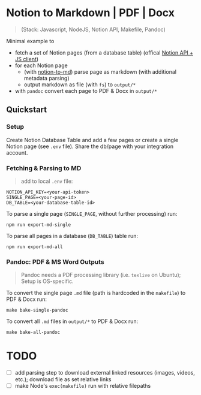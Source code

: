 # Notion to Markdown | PDF | Docx

> (Stack: Javascript, NodeJS, Notion API, Makefile, Pandoc)

Minimal example to

- fetch a set of Notion pages (from a database table) (offical [Notion API + JS client](https://developers.notion.com/))
- for each Notion page
  - (with [notion-to-md](https://github.com/souvikinator/notion-to-md)) parse page as markdown (with additional metadata parsing)
  - output markdown as file (with `fs`) to `output/*`
- with `pandoc` convert each page to PDF & Docx in `output/*`

## Quickstart

### Setup

Create Notion Database Table and add a few pages or create a single Notion page (see `.env` file). Share the db/page with your integration account.

### Fetching & Parsing to MD

> add to local `.env` file:

```
NOTION_API_KEY=<your-api-token>
SINGLE_PAGE=<your-page-id>
DB_TABLE=<your-database-table-id>
```

To parse a single page (`SINGLE_PAGE`, without further processing) run:

```
npm run export-md-single
```

To parse all pages in a database (`DB_TABLE`) table run:

```
npm run export-md-all
```

### Pandoc: PDF & MS Word Outputs

> Pandoc needs a PDF processing library (i.e. `texlive` on Ubuntu); Setup is OS-specific.

To convert the single page `.md` file (path is hardcoded in the `makefile`) to PDF & Docx run:

```
make bake-single-pandoc
```

To convert all `.md` files in `output/*` to PDF & Docx run:

```
make bake-all-pandoc
```

# TODO

- [ ] add parsing step to download external linked resources (images, videos, etc.); download file as set relative links
- [ ] make Node's `exec(makefile)` run with relative filepaths
